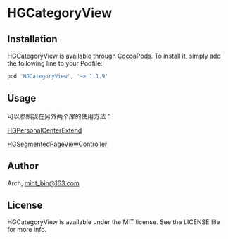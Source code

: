 # HGCategoryView

## Installation

HGCategoryView is available through [CocoaPods](https://cocoapods.org). To install
it, simply add the following line to your Podfile:

```ruby
pod 'HGCategoryView', '~> 1.1.9'
```

## Usage

可以参照我在另外两个库的使用方法：

[HGPersonalCenterExtend](https://github.com/ArchLL/HGPersonalCenterExtend)

[HGSegmentedPageViewController](https://github.com/ArchLL/HGSegmentedPageViewController)

## Author

Arch, mint_bin@163.com

## License

HGCategoryView is available under the MIT license. See the LICENSE file for more info.
